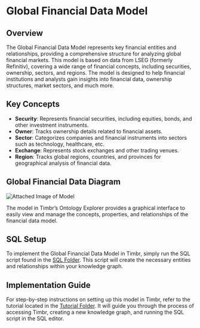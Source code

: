# Global Financial Data Model

## Overview
The Global Financial Data Model represents key financial entities and relationships, providing a comprehensive structure for analyzing global financial markets. This model is based on data from LSEG (formerly Refinitiv), covering a wide range of financial concepts, including securities, ownership, sectors, and regions. The model is designed to help financial institutions and analysts gain insights into financial data, ownership structures, market sectors, and much more.

## Key Concepts
- **Security**: Represents financial securities, including equities, bonds, and other investment instruments.
- **Owner**: Tracks ownership details related to financial assets.
- **Sector**: Categorizes companies and financial instruments into sectors such as technology, healthcare, etc.
- **Exchange**: Represents stock exchanges and other trading venues.
- **Region**: Tracks global regions, countries, and provinces for geographical analysis of financial data.

## Global Financial Data Diagram

![Attached Image of Model](path/to/image.png)

The model in Timbr’s Ontology Explorer provides a graphical interface to easily view and manage the concepts, properties, and relationships of the financial data model.

## SQL Setup
To implement the Global Financial Data Model in Timbr, simply run the SQL script found in the [SQL Folder](./sql). This script will create the necessary entities and relationships within your knowledge graph.

## Implementation Guide
For step-by-step instructions on setting up this model in Timbr, refer to the tutorial located in the [Tutorial Folder](./tutorial). It will guide you through the process of accessing Timbr, creating a new knowledge graph, and running the SQL script in the SQL editor.
